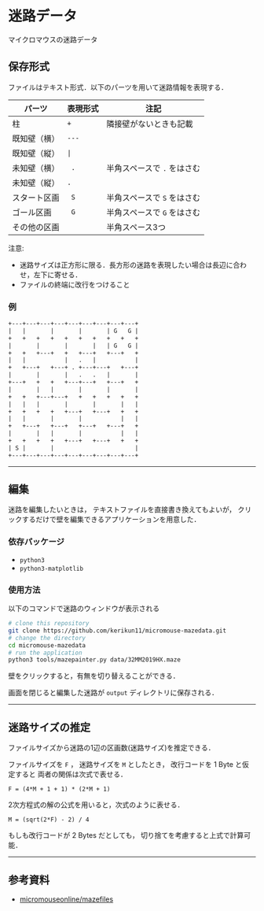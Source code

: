 # 迷路データ

マイクロマウスの迷路データ

## 保存形式

ファイルはテキスト形式．以下のパーツを用いて迷路情報を表現する．

| パーツ       | 表現形式                        | 注記                        |
| ------------ | ------------------------------- | --------------------------- |
| 柱           | `+`                             | 隣接壁がないときも記載      |
| 既知壁（横） | `---`                           |                             |
| 既知壁（縦） | <code>&#124;</code>             |                             |
| 未知壁（横） | <code>&nbsp;.&nbsp;</code>      | 半角スペースで `.` をはさむ |
| 未知壁（縦） | `.`                             |                             |
| スタート区画 | <code>&nbsp;S&nbsp;</code>      | 半角スペースで `S` をはさむ |
| ゴール区画   | <code>&nbsp;G&nbsp;</code>      | 半角スペースで `G` をはさむ |
| その他の区画 | <code>&nbsp;&nbsp;&nbsp;</code> | 半角スペース3つ             |

注意:

- 迷路サイズは正方形に限る．長方形の迷路を表現したい場合は長辺に合わせ，左下に寄せる．
- ファイルの終端に改行をつけること

### 例

```txt
+---+---+---+---+---+---+---+---+---+
|   |       |       |       | G   G |
+   +   +   +   +   +   +   +   +   +
|       |       |       |   | G   G |
+   +   +---+   +   +---+   +---+   +
|   |           |   .   |           |
+   +---+   +---+ . +---+---+   +---+
|       |       |   .   .   |       |
+---+   +   +   +---+---+   +---+   +
|       |   |       |       |       |
+   +   +---+---+   +   +   +   +   +
|   |   |       |       |       |   |
+   +   +   +   +---+   +---+   +   +
|   |       |       |           |   |
+   +---+   +---+   +---+   +---+   +
|       |   |       |           |   |
+   +   +   +   +---+   +---+   +   +
| S |       |                       |
+---+---+---+---+---+---+---+---+---+
```

--------------------------------------------------------------------------------

## 編集

迷路を編集したいときは，
テキストファイルを直接書き換えてもよいが，
クリックするだけで壁を編集できるアプリケーションを用意した．

### 依存パッケージ

- `python3`
- `python3-matplotlib`

### 使用方法

以下のコマンドで迷路のウィンドウが表示される

```sh
# clone this repository
git clone https://github.com/kerikun11/micromouse-mazedata.git
# change the directory
cd micromouse-mazedata
# run the application
python3 tools/mazepainter.py data/32MM2019HX.maze
```

壁をクリックすると，有無を切り替えることができる．

画面を閉じると編集した迷路が `output` ディレクトリに保存される．

--------------------------------------------------------------------------------

## 迷路サイズの推定

ファイルサイズから迷路の1辺の区画数(迷路サイズ)を推定できる．

ファイルサイズを `F` ，
迷路サイズを `M` としたとき，
改行コードを 1 Byte と仮定すると
両者の関係は次式で表せる．

    F = (4*M + 1 + 1) * (2*M + 1)

2次方程式の解の公式を用いると，次式のように表せる．

    M = (sqrt(2*F) - 2) / 4

もしも改行コードが 2 Bytes だとしても，
切り捨てを考慮すると上式で計算可能．

--------------------------------------------------------------------------------

## 参考資料

- [micromouseonline/mazefiles](https://github.com/micromouseonline/mazefiles)
